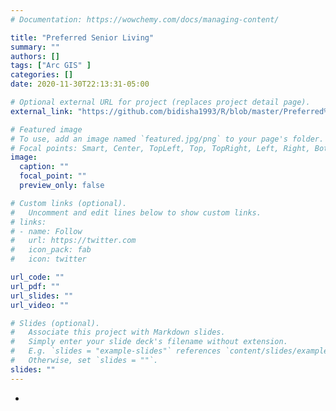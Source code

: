 ```yaml
---
# Documentation: https://wowchemy.com/docs/managing-content/

title: "Preferred Senior Living"
summary: ""
authors: []
tags: ["Arc GIS" ]
categories: []
date: 2020-11-30T22:13:31-05:00

# Optional external URL for project (replaces project detail page).
external_link: "https://github.com/bidisha1993/R/blob/master/Preferred%20Senior%20Living_Final%20Paper_Bidisha%20Das.pdf"

# Featured image
# To use, add an image named `featured.jpg/png` to your page's folder.
# Focal points: Smart, Center, TopLeft, Top, TopRight, Left, Right, BottomLeft, Bottom, BottomRight.
image:
  caption: ""
  focal_point: ""
  preview_only: false

# Custom links (optional).
#   Uncomment and edit lines below to show custom links.
# links:
# - name: Follow
#   url: https://twitter.com
#   icon_pack: fab
#   icon: twitter

url_code: ""
url_pdf: ""
url_slides: ""
url_video: ""

# Slides (optional).
#   Associate this project with Markdown slides.
#   Simply enter your slide deck's filename without extension.
#   E.g. `slides = "example-slides"` references `content/slides/example-slides.md`.
#   Otherwise, set `slides = ""`.
slides: ""
---
```

* 